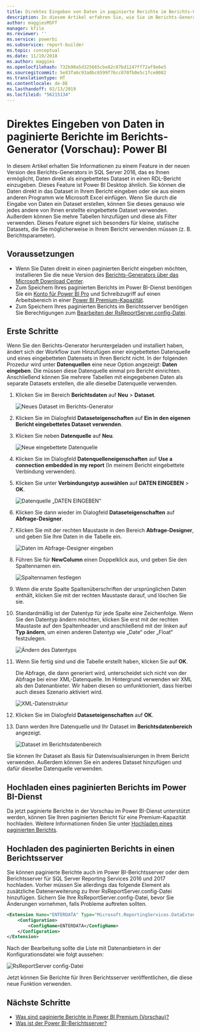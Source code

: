 ```yaml
---
title: Direktes Eingeben von Daten in paginierte Berichte im Berichts-Generator (Vorschau)
description: In diesem Artikel erfahren Sie, wie Sie im Berichts-Generator Daten direkt in paginierte Berichte eingeben können.
author: maggiesMSFT
manager: kfile
ms.reviewer: ''
ms.service: powerbi
ms.subservice: report-builder
ms.topic: conceptual
ms.date: 11/19/2018
ms.author: maggies
ms.openlocfilehash: 732b90a5d325665cbe82c87bd1247ff72af9e6e5
ms.sourcegitcommit: 5e83fa6c93a0bc6599f76cc070fb0e5c1fce0082
ms.translationtype: HT
ms.contentlocale: de-DE
ms.lasthandoff: 02/13/2019
ms.locfileid: "56215134"
---
```

# <a name="enter-data-directly-in-a-paginated-report-in-report-builder-preview---power-bi"></a>Direktes Eingeben von Daten in paginierte Berichte im Berichts-Generator (Vorschau): Power BI

In diesem Artikel erhalten Sie Informationen zu einem Feature in der neuen Version des Berichts-Generators in SQL Server 2016, das es Ihnen ermöglicht, Daten direkt als eingebettetes Dataset in einen RDL-Bericht einzugeben.  Dieses Feature ist Power BI Desktop ähnlich. Sie können die Daten direkt in das Dataset in Ihrem Bericht eingeben oder sie aus einem anderen Programm wie Microsoft Excel einfügen. Wenn Sie durch die Eingabe von Daten ein Dataset erstellen, können Sie dieses genauso wie jedes andere von Ihnen erstellte eingebettete Dataset verwenden. Außerdem können Sie mehre Tabellen hinzufügen und diese als Filter verwenden. Dieses Feature eignet sich besonders für kleine, statische Datasets, die Sie möglicherweise in Ihrem Bericht verwenden müssen (z. B. Berichtsparameter).
 
## <a name="prerequisites"></a>Voraussetzungen

- Wenn Sie Daten direkt in einen paginierten Bericht eingeben möchten, installieren Sie die neue Version des [Berichts-Generators über das Microsoft Download Center](https://www.microsoft.com/download/details.aspx?id=53613). 
- Zum Speichern Ihres paginierten Berichts im Power BI-Dienst benötigen Sie ein [Konto für Power BI Pro](service-self-service-signup-for-power-bi.md) und Schreibzugriff auf einen Arbeitsbereich in einer [Power BI Premium-Kapazität](service-premium.md).
- Zum Speichern Ihres paginierten Berichts im Berichtsserver benötigen Sie Berechtigungen zum [Bearbeiten der RsReportServer.config-Datei](#upload-the-paginated-report-to-a-report-server).

## <a name="get-started"></a>Erste Schritte

Wenn Sie den Berichts-Generator heruntergeladen und installiert haben, ändert sich der Workflow zum Hinzufügen einer eingebetteten Datenquelle und eines eingebetteten Datensets in Ihren Bericht nicht. In der folgenden Prozedur wird unter **Datenquellen** eine neue Option angezeigt: **Daten eingeben**.  Die müssen diese Datenquelle einmal pro Bericht einrichten. Anschließend können Sie mehrere Tabellen mit eingegebenen Daten als separate Datasets erstellen, die alle dieselbe Datenquelle verwenden.

1. Klicken Sie im Bereich **Berichtsdaten** auf **Neu** > **Dataset**.

    ![Neues Dataset im Berichts-Generator](media/paginated-reports-enter-data/paginated-new-dataset.png)

1. Klicken Sie im Dialogfeld **Dataseteigenschaften** auf **Ein in den eigenen Bericht eingebettetes Dataset verwenden**.

1. Klicken Sie neben **Datenquelle** auf **Neu**.

    ![Neue eingebettete Datenquelle](media/paginated-reports-enter-data/paginated-new-data-source.png)

1. Klicken Sie im Dialogfeld **Datenquelleneigenschaften** auf **Use a connection embedded in my report** (In meinem Bericht eingebettete Verbindung verwenden).
2. Klicken Sie unter **Verbindungstyp auswählen** auf **DATEN EINGEBEN** > **OK**.

    ![Datenquelle „DATEN EINGEBEN“](media/paginated-reports-enter-data/paginated-data-source-properties-enter-data.png)

1. Klicken Sie dann wieder im Dialogfeld **Dataseteigenschaften** auf **Abfrage-Designer**.
2. Klicken Sie mit der rechten Maustaste in den Bereich **Abfrage-Designer**, und geben Sie Ihre Daten in die Tabelle ein.

    ![Daten im Abfrage-Designer eingeben](media/paginated-reports-enter-data/paginated-enter-data.png)

1. Führen Sie für **NewColumn** einen Doppelklick aus, und geben Sie den Spaltennamen ein.

    ![Spaltennamen festlegen](media/paginated-reports-enter-data/paginated-column-name.png)

1. Wenn die erste Spalte Spaltenüberschriften der ursprünglichen Daten enthält, klicken Sie mit der rechten Maustaste darauf, und löschen Sie sie.
    
9. Standardmäßig ist der Datentyp für jede Spalte eine Zeichenfolge. Wenn Sie den Datentyp ändern möchten, klicken Sie erst mit der rechten Maustaste auf den Spaltenheader und anschließend mit der linken auf **Typ ändern**, um einen anderen Datentyp wie „Date“ oder „Float“ festzulegen.

    ![Ändern des Datentyps](media/paginated-reports-enter-data/paginated-data-type.png)

1. Wenn Sie fertig sind und die Tabelle erstellt haben, klicken Sie auf **OK**.  

    Die Abfrage, die dann generiert wird, unterscheidet sich nicht von der Abfrage bei einer XML-Datenquelle. Im Hintergrund verwenden wir XML als den Datenanbieter.  Wir haben diesen so umfunktioniert, dass hierbei auch dieses Szenario aktiviert wird.

    ![XML-Datenstruktur](media/paginated-reports-enter-data/paginated-xml-data.png)

12. Klicken Sie im Dialogfeld **Dataseteigenschaften** auf **OK**.

13. Dann werden Ihre Datenquelle und Ihr Dataset im **Berichtsdatenbereich** angezeigt.

    ![Dataset im Berichtsdatenbereich](media/paginated-reports-enter-data/paginated-report-data-pane.png)

Sie können Ihr Dataset als Basis für Datenvisualisierungen in Ihrem Bericht verwenden. Außerdem können Sie ein anderes Dataset hinzufügen und dafür dieselbe Datenquelle verwenden.

## <a name="upload-the-paginated-report-to-the-power-bi-service"></a>Hochladen eines paginierten Berichts im Power BI-Dienst

Da jetzt paginierte Berichte in der Vorschau im Power BI-Dienst unterstützt werden, können Sie Ihren paginierten Bericht für eine Premium-Kapazität hochladen. Weitere Informationen finden Sie unter [Hochladen eines paginierten Berichts](paginated-reports-save-to-power-bi-service.md#upload-a-paginated-report).

## <a name="upload-the-paginated-report-to-a-report-server"></a>Hochladen des paginierten Berichts in einen Berichtsserver

Sie können paginierte Berichte auch im Power BI-Berichtsserver oder dem Berichtsserver für SQL Server Reporting Services 2016 und 2017 hochladen. Vorher müssen Sie allerdings das folgende Element als zusätzliche Datenerweiterung zu Ihrer RsReportServer.config-Datei hinzufügen. Sichern Sie Ihre RsReportServer.config-Datei, bevor Sie Änderungen vornehmen, falls Probleme auftreten sollten.

```xml
<Extension Name="ENTERDATA" Type="Microsoft.ReportingServices.DataExtensions.XmlDPConnection,Microsoft.ReportingServices.DataExtensions">
    <Configuration>
        <ConfigName>ENTERDATA</ConfigName>
    </Configuration>
</Extension>
```

Nach der Bearbeitung sollte die Liste mit Datenanbietern in der Konfigurationsdatei wie folgt aussehen:

![RsReportServer config-Datei](media/paginated-reports-enter-data/paginated-rsreportserver-config-file.png)

Jetzt können Sie Berichte für Ihren Berichtsserver veröffentlichen, die diese neue Funktion verwenden.

## <a name="next-steps"></a>Nächste Schritte

- [Was sind paginierte Berichte in Power BI Premium (Vorschau)?](paginated-reports-report-builder-power-bi.md)
- [Was ist der Power BI-Berichtsserver?](report-server/get-started.md)
